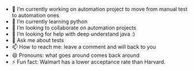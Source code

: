 <!--![GitHub Logo](https://github.com/shlomi10/shlomi10/blob/master/myGif1.gif)-->

<!--### Hi there 👋-->


<!--**shlomi10/shlomi10** is a ✨ _special_ ✨ repository because its `README.md` (this file) appears on your GitHub profile.

<!--Here are some ideas to get you started:-->

- 🔭 I’m currently working on automation project to move from manual test to automation ones
- 🌱 I’m currently learning python
- 👯 I’m looking to collaborate on automation projects
- 🤔 I’m looking for help with deep understand java :) 
- 💬 Ask me about tests
- 📫 How to reach me: leave a comment and will back to you
- 😄 Pronouns: what goes around comes back around
- ⚡ Fun fact: Walmart has a lower acceptance rate than Harvard.
